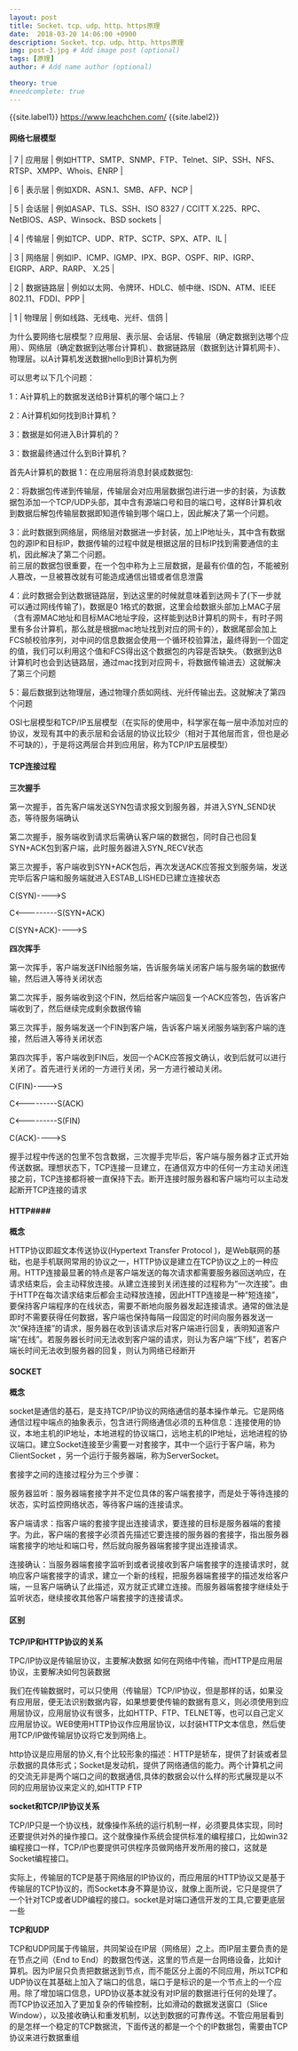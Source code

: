 ```yaml
---
layout: post
title: Socket、tcp、udp、http、https原理
date:  2018-03-20 14:06:00 +0900
description: Socket、tcp、udp、http、https原理
img: post-3.jpg # Add image post (optional)
tags: [原理]
author: # Add name author (optional)

theory: true
#needcomplete: true
---
```


{{site.label1}} <a href="https://www.leachchen.com/" target="\_blank">https://www.leachchen.com/</a> {{site.label2}}

#### 网络七层模型 ####

| 7 | 应用层 | 例如HTTP、SMTP、SNMP、FTP、Telnet、SIP、SSH、NFS、RTSP、XMPP、Whois、ENRP |

| 6 | 表示层 | 例如XDR、ASN.1、SMB、AFP、NCP |

| 5 | 会话层 | 例如ASAP、TLS、SSH、ISO 8327 / CCITT X.225、RPC、NetBIOS、ASP、Winsock、BSD sockets |

| 4 | 传输层 | 例如TCP、UDP、RTP、SCTP、SPX、ATP、IL |

| 3 | 网络层 | 例如IP、ICMP、IGMP、IPX、BGP、OSPF、RIP、IGRP、EIGRP、ARP、RARP、 X.25 |

| 2 | 数据链路层 | 例如以太网、令牌环、HDLC、帧中继、ISDN、ATM、IEEE 802.11、FDDI、PPP |

| 1 | 物理层 | 例如线路、无线电、光纤、信鸽 |


为什么要网络七层模型？应用层、表示层、会话层、传输层（确定数据到达哪个应用）、网络层（确定数据到达哪台计算机）、数据链路层（数据到达计算机网卡）、物理层。以A计算机发送数据hello到B计算机为例

可以思考以下几个问题：

1：A计算机上的数据发送给B计算机的哪个端口上？

2：A计算机如何找到B计算机？

3：数据是如何进入B计算机的？

3：数据最终通过什么到B计算机？

首先A计算机的数据
1：在应用层将消息封装成数据包:

2：将数据包传递到传输层，传输层会对应用层数据包进行进一步的封装，为该数据包添加一个TCP/UDP头部，其中含有源端口号和目的端口号，这样B计算机收到数据后解包传输层数据即知道传输到哪个端口上，因此解决了第一个问题。

3：此时数据到网络层，网络层对数据进一步封装，加上IP地址头，其中含有数据包的源IP和目标IP，数据传输的过程中就是根据这层的目标IP找到需要通信的主机，因此解决了第二个问题。<br>
前三层的数据包很重要，在一个包中称为上三层数据，是最有价值的包，不能被别人篡改，一旦被篡改就有可能造成通信出错或者信息泄露

4：此时数据会到达数据链路层，到达这里的时候就意味着到达网卡了(下一步就可以通过网线传输了)，数据是0 1格式的数据，这里会给数据头部加上MAC子层（含有源MAC地址和目标MAC地址字段，这样能到达B计算机的网卡，有时子网里有多台计算机，那么就是根据mac地址找到对应的网卡的），数据尾部会加上FCS帧校验序列，对中间的信息数据会使用一个循环校验算法，最终得到一个固定的值，我们可以利用这个值和FCS得出这个数据包的内容是否缺失。（数据到达B计算机时也会到达链路层，通过mac找到对应网卡，将数据传输进去）这就解决了第三个问题

5：最后数据到达物理层，通过物理介质如网线、光纤传输出去。这就解决了第四个问题


OSI七层模型和TCP/IP五层模型（在实际的使用中，科学家在每一层中添加对应的协议，发现有其中的表示层和会话层的协议比较少（相对于其他层而言，但也是必不可缺的），于是将这两层合并到应用层，称为TCP/IP五层模型）



#### TCP连接过程 ####

**三次握手**

第一次握手，首先客户端发送SYN包请求报文到服务器，并进入SYN_SEND状态，等待服务端确认

第二次握手，服务端收到请求后需确认客户端的数据包，同时自己也回复SYN+ACK包到客户端，此时服务器进入SYN_RECV状态

第三次握手，客户端收到SYN+ACK包后，再次发送ACK应答报文到服务端，发送完毕后客户端和服务端就进入ESTAB_LISHED已建立连接状态

C(SYN)---->S

C<---------S(SYN+ACK)

C(SYN+ACK)---->S

**四次挥手**

第一次挥手，客户端发送FIN给服务端，告诉服务端关闭客户端与服务端的数据传输，然后进入等待关闭状态

第二次挥手，服务端收到这个FIN，然后给客户端回复一个ACK应答包，告诉客户端收到了，然后继续完成剩余数据传输

第三次挥手，服务端发送一个FIN到客户端，告诉客户端关闭服务端到客户端的连接，然后进入等待关闭状态

第四次挥手，客户端收到FIN后，发回一个ACK应答报文确认，收到后就可以进行关闭了。首先进行关闭的一方进行关闭，另一方进行被动关闭。

C(FIN)---->S

C<---------S(ACK)

C<---------S(FIN)

C(ACK)---->S

握手过程中传送的包里不包含数据，三次握手完毕后，客户端与服务器才正式开始传送数据。理想状态下，TCP连接一旦建立，在通信双方中的任何一方主动关闭连接之前，TCP连接都将被一直保持下去。断开连接时服务器和客户端均可以主动发起断开TCP连接的请求




#### HTTP####

**概念**

HTTP协议即超文本传送协议(Hypertext Transfer Protocol )，是Web联网的基础，也是手机联网常用的协议之一，HTTP协议是建立在TCP协议之上的一种应用。HTTP连接最显著的特点是客户端发送的每次请求都需要服务器回送响应，在请求结束后，会主动释放连接。从建立连接到关闭连接的过程称为“一次连接”。由于HTTP在每次请求结束后都会主动释放连接，因此HTTP连接是一种“短连接”，要保持客户端程序的在线状态，需要不断地向服务器发起连接请求。通常的做法是即时不需要获得任何数据，客户端也保持每隔一段固定的时间向服务器发送一次“保持连接”的请求，服务器在收到该请求后对客户端进行回复，表明知道客户端“在线”。若服务器长时间无法收到客户端的请求，则认为客户端“下线”，若客户端长时间无法收到服务器的回复，则认为网络已经断开



#### SOCKET ####

**概念**

socket是通信的基石，是支持TCP/IP协议的网络通信的基本操作单元。它是网络通信过程中端点的抽象表示，包含进行网络通信必须的五种信息：连接使用的协议，本地主机的IP地址，本地进程的协议端口，远地主机的IP地址，远地进程的协议端口。建立Socket连接至少需要一对套接字，其中一个运行于客户端，称为ClientSocket ，另一个运行于服务器端，称为ServerSocket。

套接字之间的连接过程分为三个步骤：

服务器监听：服务器端套接字并不定位具体的客户端套接字，而是处于等待连接的状态，实时监控网络状态，等待客户端的连接请求。

客户端请求：指客户端的套接字提出连接请求，要连接的目标是服务器端的套接字。为此，客户端的套接字必须首先描述它要连接的服务器的套接字，指出服务器端套接字的地址和端口号，然后就向服务器端套接字提出连接请求。

连接确认：当服务器端套接字监听到或者说接收到客户端套接字的连接请求时，就响应客户端套接字的请求，建立一个新的线程，把服务器端套接字的描述发给客户端，一旦客户端确认了此描述，双方就正式建立连接。而服务器端套接字继续处于监听状态，继续接收其他客户端套接字的连接请求。


#### 区别 ####


**TCP/IP和HTTP协议的关系**

TPC/IP协议是传输层协议，主要解决数据 如何在网络中传输，而HTTP是应用层协议，主要解决如何包装数据

我们在传输数据时，可以只使用（传输层）TCP/IP协议，但是那样的话，如果没有应用层，便无法识别数据内容，如果想要使传输的数据有意义，则必须使用到应用层协议，应用层协议有很多，比如HTTP、FTP、TELNET等，也可以自己定义应用层协议。WEB使用HTTP协议作应用层协议，以封装HTTP文本信息，然后使用TCP/IP做传输层协议将它发到网络上。

http协议是应用层的协义,有个比较形象的描述：HTTP是轿车，提供了封装或者显示数据的具体形式；Socket是发动机，提供了网络通信的能力。两个计算机之间的交流无非是两个端口之间的数据通信,具体的数据会以什么样的形式展现是以不同的应用层协议来定义的,如HTTP FTP



**socket和TCP/IP协议关系**

TCP/IP只是一个协议栈，就像操作系统的运行机制一样，必须要具体实现，同时还要提供对外的操作接口。这个就像操作系统会提供标准的编程接口，比如win32编程接口一样，TCP/IP也要提供可供程序员做网络开发所用的接口，这就是Socket编程接口。

实际上，传输层的TCP是基于网络层的IP协议的，而应用层的HTTP协议又是基于传输层的TCP协议的，而Socket本身不算是协议，就像上面所说，它只是提供了一个针对TCP或者UDP编程的接口。socket是对端口通信开发的工具,它要更底层一些


**TCP和UDP**

TCP和UDP同属于传输层，共同架设在IP层（网络层）之上。而IP层主要负责的是在节点之间（End to End）的数据包传送，这里的节点是一台网络设备，比如计算机。因为IP层只负责把数据送到节点，而不能区分上面的不同应用，所以TCP和UDP协议在其基础上加入了端口的信息，端口于是标识的是一个节点上的一个应用。除了增加端口信息，UPD协议基本就没有对IP层的数据进行任何的处理了。而TCP协议还加入了更加复杂的传输控制，比如滑动的数据发送窗口（Slice Window），以及接收确认和重发机制，以达到数据的可靠传送。不管应用层看到的是怎样一个稳定的TCP数据流，下面传送的都是一个个的IP数据包，需要由TCP协议来进行数据重组
